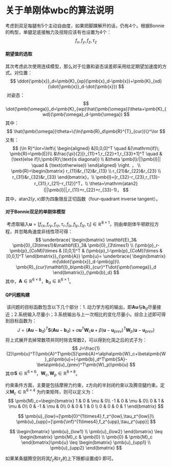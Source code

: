 # 关于单刚体wbc的算法说明

​		考虑到双足每腿有5个主动自由度，如果把脚踝解开的话，仍有4个。根据Bonnie的构型，单腿足底接触力及扭矩应该有也设置为4个：
$$
f_x,f_y, f_z,\tau_z
$$

#### 期望值的选取

​		其次考虑此次使用连续模型，那么对于位置和姿态误差即采用给定期望加速度的方式。对位置：
$$
\ddot{\pmb{x}}_d=\pmb{K}_{xp}(\pmb{x}_d-\pmb{x})+\pmb{K}_{xd}(\dot{\pmb{x}}_d-\dot{\pmb{x}})
$$
​       对姿态：
$$
\dot{\pmb{\omega}}_d=\pmb{K}_{wp}\hat{\pmb{\omega}}\theta+\pmb{K}_{wd}(\pmb{\omega}_d-\pmb{\omega})
$$
其中：
$$
\hat{\pmb{\omega}}\theta=\{\ln(\pmb{R}_d\pmb{R}^{T}_{cur})\}^\lor
$$
又有：
$$
(\ln R)^\lor=\left\{
\begin{aligned}
&[0,0,0]^T \quad &(\mathrm{if}\; \pmb{R}=\pmb{E})\\
&\frac{\pi}{2}[r_{11}+1,r_{22}+1,r_{33}+1]^T \quad &(\text{else if}\;\pmb{R}\;\text{is diagonal}) \\
&\theta \pmb{l}/||\pmb{l}|| \quad & (\text{otherwise})
\end{aligned}
\right. ，
\\
\pmb{R}=\begin{bmatrix}
r_{11}&r_{12}&r_{13} \\
r_{21}&r_{22}&r_{23} \\
r_{31}&r_{32}&r_{33}
\end{bmatrix}，\\
\pmb{l}=[r_{32}-r_{23},r_{13}-r_{31},r_{21}-r_{12}]^T，\\
\theta=\mathrm{atan2} (||\pmb{l}||,r_{11}+r_{22}+r_{33}-1)，
$$
其中，$\mathrm{atan2}(y,x)$即为四象限反正切函数（four-quadrant inverse tangent）。

#### 对于Bonnie双足的单刚体模型

​		考虑取输入$\pmb{u}=[f_{rx},f_{ry},f_{rz},\tau_r,f_{lx},f_{ly},f_{lz},\tau_l]\in\mathbb{R}^{8\times1}$，则由单刚体牛顿欧拉方程，并忽略角速度非线性项可得：
$$
\underbrace{
\begin{bmatrix}
\mathbf{E}_3& \pmb{0}_{3\times1}&\mathbf{E}_3& \pmb{0}_{3\times1} \\
(\pmb{p}_r-\pmb{p}_{CoM})\times & [0,0,1]^T & (\pmb{p}_l-\pmb{p}_{CoM})\times & [0,0,1]^T
\end{bmatrix}}_{\pmb{A}} \pmb{u}=
\underbrace{
\begin{bmatrix}
m(\ddot{\pmb{x}}_d-\pmb{g})\\
\pmb{R}_{cur}\mathbf{I}_b\pmb{R}_{cur}^T\dot{\pmb{\omega}}_d
\end{bmatrix}}_{\pmb{b}_d}
$$
其中，$\pmb{A}\in\mathbb{R}^{6\times8}$，$\pmb{b}_d\in\mathbb{R}^{6\times1}$。

#### QP问题构建

​		该问题的目标函数包含以下几个部分：1. 动力学方程的输出，即$\pmb{Au}$与$\pmb{b}_d$尽量接近；2.系统输入尽量小；3.系统输出与上一次相比的变化尽量小。综合上述即可得到目标函数为：
$$
J=(\pmb{Au}-\pmb{b}_d)^T\pmb{S}(\pmb{Au}-\pmb{b}_d)+\alpha\pmb{u}^T\pmb{W}_c\pmb{u}+\beta(\pmb{u}-\pmb{u}_{prev})^T\pmb{W}_p(\pmb{u}-\pmb{u}_{prev})
$$
将上式展开去掉常数项并同时除去常数2，可以得到化简之后的式子为：
$$
J=\frac{1}{2}\pmb{u}^T(\pmb{A}^T\pmb{S}\pmb{A}+\alpha\pmb{W}_c+\beta\pmb{W}_p)\pmb{u}+(-\pmb{b}_d^T\pmb{SA}-\beta\pmb{u}_{prev}^T\pmb{W}_p)\pmb{u}
$$
其中$\pmb{S}\in\mathbb{R}^{6\times6}$，$\pmb{W}_c,\pmb{W}_p\in\mathbb{R}^{8\times8}$。

​		约束条件方面，主要是包括摩擦力约束，z方向的半封闭约束以及腾空腿约束。定义$\pmb{M}_{c}\in\mathbb{R}^{6\times4}$ 为约束矩阵，则可以定义为：
$$
\pmb{M}_c=\begin{bmatrix}
1 & 0 & \mu & 0\\
-1 & 0 & \mu & 0\\
0 & 1 & \mu & 0\\
0 & -1 & \mu & 0\\
0 & 0 & 1 & 0 \\
0 & 0 & 0 & 1
\end{bmatrix}
$$

$$
\pmb{u}_{low}=[\pmb{0}^{1\times4},f_z^{low},\tau_z^{low}]\\
\pmb{u}_{upp}=[\pmb{\inf}^{1\times4},f_z^{upp},\tau_z^{upp}]
$$

$$
\begin{bmatrix}
\pmb{u}_{low1} \\
\pmb{u}_{low2}
\end{bmatrix}
\leq
\begin{bmatrix}
\pmb{M}_c & \pmb{0} \\
\pmb{0} & \pmb{M}_c
\end{bmatrix}\pmb{u} \leq
\begin{bmatrix}
\pmb{u}_{upp1} \\
\pmb{u}_{upp2}
\end{bmatrix}
$$

如果某条腿腾空则将其$f_z$和$\tau_z$的上下限都设置成0 即可。
